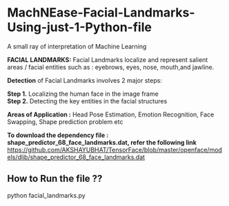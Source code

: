 # MachNEase-Facial-Landmarks-Using-just-1-Python-file
A small ray of interpretation of Machine Learning 

**FACIAL LANDMARKS:**
Facial Landmarks localize and represent salient areas / facial entities such as : eyebrows, eyes, nose, mouth,and jawline. 

**Detection** of Facial Landmarks involves 2 major steps:

**Step 1.** Localizing the human face in the image frame <br/>
**Step 2.** Detecting the key entities in the facial structures

**Areas of Application :** Head Pose Estimation, Emotion Recognition, Face Swapping, Shape prediction problem etc

**To download the dependency file : shape_predictor_68_face_landmarks.dat, refer the following link**<br/> https://github.com/AKSHAYUBHAT/TensorFace/blob/master/openface/models/dlib/shape_predictor_68_face_landmarks.dat

## How to Run the file ?? 
python facial_landmarks.py
